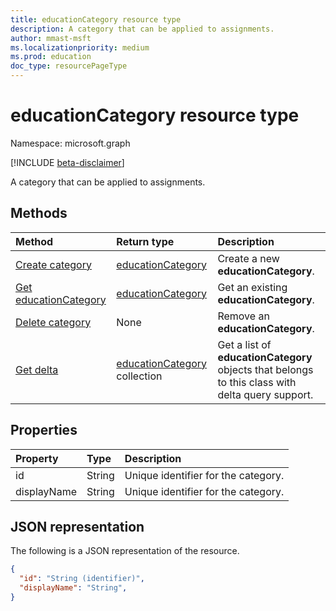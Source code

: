 ```yaml
---
title: educationCategory resource type
description: A category that can be applied to assignments.
author: mmast-msft
ms.localizationpriority: medium
ms.prod: education
doc_type: resourcePageType
---
```


# educationCategory resource type

Namespace: microsoft.graph

[!INCLUDE [beta-disclaimer](../../includes/beta-disclaimer.md)]

A category that can be applied to assignments.

## Methods

| Method                                                    | Return type                                                       | Description                                                                                      |
| :-------------------------------------------------------- | :---------------------------------------------------------------- | :----------------------------------------------------------------------------------------------- |
| [Create category](../api/educationclass-post-category.md) | [educationCategory](educationcategory.md)                         | Create a new **educationCategory**.                                                              |
| [Get educationCategory](../api/educationcategory-get.md)  | [educationCategory](educationcategory.md)                         | Get an existing **educationCategory**.                                                           |
| [Delete category](../api/educationcategory-delete.md)     | None                                                              | Remove an **educationCategory**.                                                                 |
| [Get delta](../api/educationcategory-delta.md)            | [educationCategory](../resources/educationcategory.md) collection | Get a list of **educationCategory** objects that belongs to this class with delta query support. |

## Properties

| Property    | Type   | Description                         |
| :---------- | :----- | :---------------------------------- |
| id          | String | Unique identifier for the category. |
| displayName | String | Unique identifier for the category. |

## JSON representation

The following is a JSON representation of the resource.

<!-- {
  "blockType": "resource",
  "optionalProperties": [

  ],
  "@odata.type": "microsoft.graph.educationCategory"
}-->

```json
{
  "id": "String (identifier)",
  "displayName": "String",
}

```

<!-- uuid: 8fcb5dbc-d5aa-4681-8e31-b001d5168d79
2015-10-25 14:57:30 UTC -->

<!--
{
  "type": "#page.annotation",
  "description": "educationCategory resource",
  "keywords": "",
  "section": "documentation",
  "tocPath": "",
  "suppressions": []
}
-->
